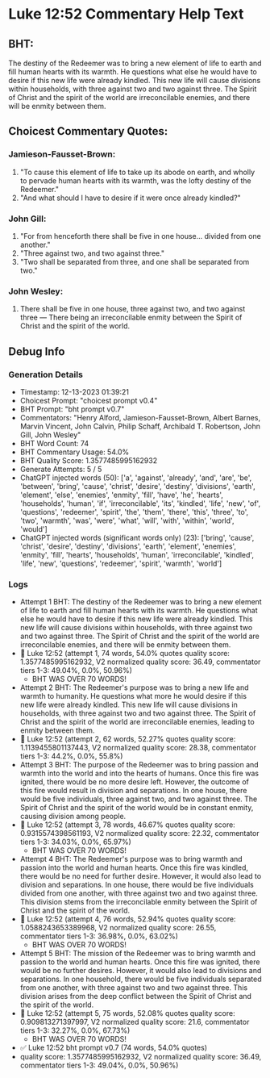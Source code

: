 # Luke 12:52 Commentary Help Text

## BHT:
The destiny of the Redeemer was to bring a new element of life to earth and fill human hearts with its warmth. He questions what else he would have to desire if this new life were already kindled. This new life will cause divisions within households, with three against two and two against three. The Spirit of Christ and the spirit of the world are irreconcilable enemies, and there will be enmity between them.

## Choicest Commentary Quotes:
### Jamieson-Fausset-Brown:
1. "To cause this element of life to take up its abode on earth, and wholly to pervade human hearts with its warmth, was the lofty destiny of the Redeemer."
2. "And what should I have to desire if it were once already kindled?"

### John Gill:
1. "For from henceforth there shall be five in one house... divided from one another." 
2. "Three against two, and two against three."
3. "Two shall be separated from three, and one shall be separated from two."

### John Wesley:
1. There shall be five in one house, three against two, and two against three — There being an irreconcilable enmity between the Spirit of Christ and the spirit of the world.



## Debug Info
### Generation Details
- Timestamp: 12-13-2023 01:39:21
- Choicest Prompt: "choicest prompt v0.4"
- BHT Prompt: "bht prompt v0.7"
- Commentators: "Henry Alford, Jamieson-Fausset-Brown, Albert Barnes, Marvin Vincent, John Calvin, Philip Schaff, Archibald T. Robertson, John Gill, John Wesley"
- BHT Word Count: 74
- BHT Commentary Usage: 54.0%
- BHT Quality Score: 1.3577485995162932
- Generate Attempts: 5 / 5
- ChatGPT injected words (50):
	['a', 'against', 'already', 'and', 'are', 'be', 'between', 'bring', 'cause', 'christ', 'desire', 'destiny', 'divisions', 'earth', 'element', 'else', 'enemies', 'enmity', 'fill', 'have', 'he', 'hearts', 'households', 'human', 'if', 'irreconcilable', 'its', 'kindled', 'life', 'new', 'of', 'questions', 'redeemer', 'spirit', 'the', 'them', 'there', 'this', 'three', 'to', 'two', 'warmth', 'was', 'were', 'what', 'will', 'with', 'within', 'world', 'would']
- ChatGPT injected words (significant words only) (23):
	['bring', 'cause', 'christ', 'desire', 'destiny', 'divisions', 'earth', 'element', 'enemies', 'enmity', 'fill', 'hearts', 'households', 'human', 'irreconcilable', 'kindled', 'life', 'new', 'questions', 'redeemer', 'spirit', 'warmth', 'world']

### Logs
- Attempt 1 BHT: The destiny of the Redeemer was to bring a new element of life to earth and fill human hearts with its warmth. He questions what else he would have to desire if this new life were already kindled. This new life will cause divisions within households, with three against two and two against three. The Spirit of Christ and the spirit of the world are irreconcilable enemies, and there will be enmity between them.
- 🔄 Luke 12:52 (attempt 1, 74 words, 54.0% quotes quality score: 1.3577485995162932, V2 normalized quality score: 36.49, commentator tiers 1-3: 49.04%, 0.0%, 50.96%) 
	- BHT WAS OVER 70 WORDS!
- Attempt 2 BHT: The Redeemer's purpose was to bring a new life and warmth to humanity. He questions what more he would desire if this new life were already kindled. This new life will cause divisions in households, with three against two and two against three. The Spirit of Christ and the spirit of the world are irreconcilable enemies, leading to enmity between them.
- 🔄 Luke 12:52 (attempt 2, 62 words, 52.27% quotes quality score: 1.1139455801137443, V2 normalized quality score: 28.38, commentator tiers 1-3: 44.2%, 0.0%, 55.8%)
- Attempt 3 BHT: The purpose of the Redeemer was to bring passion and warmth into the world and into the hearts of humans. Once this fire was ignited, there would be no more desire left. However, the outcome of this fire would result in division and separations. In one house, there would be five individuals, three against two, and two against three. The Spirit of Christ and the spirit of the world would be in constant enmity, causing division among people.
- 🔄 Luke 12:52 (attempt 3, 78 words, 46.67% quotes quality score: 0.9315574398561193, V2 normalized quality score: 22.32, commentator tiers 1-3: 34.03%, 0.0%, 65.97%) 
	- BHT WAS OVER 70 WORDS!
- Attempt 4 BHT: The Redeemer's purpose was to bring warmth and passion into the world and human hearts. Once this fire was kindled, there would be no need for further desire. However, it would also lead to division and separations. In one house, there would be five individuals divided from one another, with three against two and two against three. This division stems from the irreconcilable enmity between the Spirit of Christ and the spirit of the world.
- 🔄 Luke 12:52 (attempt 4, 76 words, 52.94% quotes quality score: 1.0588243653389968, V2 normalized quality score: 26.55, commentator tiers 1-3: 36.98%, 0.0%, 63.02%) 
	- BHT WAS OVER 70 WORDS!
- Attempt 5 BHT: The mission of the Redeemer was to bring warmth and passion to the world and human hearts. Once this fire was ignited, there would be no further desires. However, it would also lead to divisions and separations. In one household, there would be five individuals separated from one another, with three against two and two against three. This division arises from the deep conflict between the Spirit of Christ and the spirit of the world.
- 🔄 Luke 12:52 (attempt 5, 75 words, 52.08% quotes quality score: 0.909813271397997, V2 normalized quality score: 21.6, commentator tiers 1-3: 32.27%, 0.0%, 67.73%) 
	- BHT WAS OVER 70 WORDS!
- ✅ Luke 12:52 bht prompt v0.7 (74 words, 54.0% quotes)
- quality score: 1.3577485995162932, V2 normalized quality score: 36.49, commentator tiers 1-3: 49.04%, 0.0%, 50.96%)